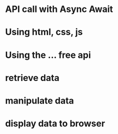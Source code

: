 # API call with Async Await
# Using html, css, js
# Using the ... free api
# retrieve data
# manipulate data
# display data to browser
